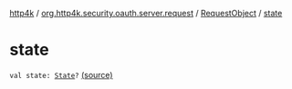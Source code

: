 [http4k](../../index.md) / [org.http4k.security.oauth.server.request](../index.md) / [RequestObject](index.md) / [state](./state.md)

# state

`val state: `[`State`](../../org.http4k.security/-state/index.md)`?` [(source)](https://github.com/http4k/http4k/blob/master/http4k-security-oauth/src/main/kotlin/org/http4k/security/oauth/server/request/RequestObject.kt#L30)